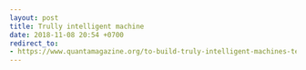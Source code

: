 ```yaml
---
layout: post
title: Trully intelligent machine
date: 2018-11-08 20:54 +0700
redirect_to:
- https://www.quantamagazine.org/to-build-truly-intelligent-machines-teach-them-cause-and-effect-20180515
---
```

